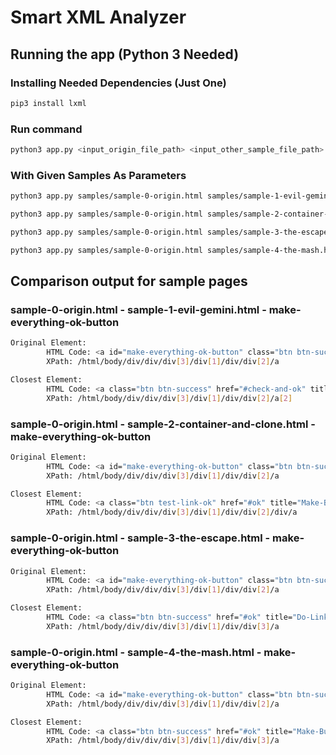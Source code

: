 # Smart XML Analyzer

## Running the app (Python 3 Needed)
### Installing Needed Dependencies (Just One)
```bash
pip3 install lxml
```
### Run command
```bash
python3 app.py <input_origin_file_path> <input_other_sample_file_path> <original_element_id>
```

### With Given Samples As Parameters
```bash
python3 app.py samples/sample-0-origin.html samples/sample-1-evil-gemini.html make-everything-ok-button

python3 app.py samples/sample-0-origin.html samples/sample-2-container-and-clone.html make-everything-ok-button

python3 app.py samples/sample-0-origin.html samples/sample-3-the-escape.html make-everything-ok-button

python3 app.py samples/sample-0-origin.html samples/sample-4-the-mash.html make-everything-ok-button
```

## Comparison output for sample pages
### sample-0-origin.html - sample-1-evil-gemini.html - make-everything-ok-button
```bash
Original Element:
        HTML Code: <a id="make-everything-ok-button" class="btn btn-success" href="#ok" title="Make-Button" rel="next" onclick="javascript:window.okDone(); return false;"> Make everything OK </a>
        XPath: /html/body/div/div/div[3]/div[1]/div/div[2]/a

Closest Element:
        HTML Code: <a class="btn btn-success" href="#check-and-ok" title="Make-Button" rel="done" onclick="javascript:window.okDone(); return false;"> Make everything OK </a>
        XPath: /html/body/div/div/div[3]/div[1]/div/div[2]/a[2]
```
### sample-0-origin.html - sample-2-container-and-clone.html - make-everything-ok-button
```bash
Original Element:
        HTML Code: <a id="make-everything-ok-button" class="btn btn-success" href="#ok" title="Make-Button" rel="next" onclick="javascript:window.okDone(); return false;"> Make everything OK </a>
        XPath: /html/body/div/div/div[3]/div[1]/div/div[2]/a

Closest Element:
        HTML Code: <a class="btn test-link-ok" href="#ok" title="Make-Button" rel="next" onclick="javascript:window.okComplete(); return false;"> Make everything OK </a>
        XPath: /html/body/div/div/div[3]/div[1]/div/div[2]/div/a
```
### sample-0-origin.html - sample-3-the-escape.html - make-everything-ok-button
```bash
Original Element:
        HTML Code: <a id="make-everything-ok-button" class="btn btn-success" href="#ok" title="Make-Button" rel="next" onclick="javascript:window.okDone(); return false;"> Make everything OK </a>
        XPath: /html/body/div/div/div[3]/div[1]/div/div[2]/a

Closest Element:
        HTML Code: <a class="btn btn-success" href="#ok" title="Do-Link" rel="next" onclick="javascript:window.okDone(); return false;"> Do anything perfect </a>
        XPath: /html/body/div/div/div[3]/div[1]/div/div[3]/a
```
### sample-0-origin.html - sample-4-the-mash.html - make-everything-ok-button
```bash
Original Element:
        HTML Code: <a id="make-everything-ok-button" class="btn btn-success" href="#ok" title="Make-Button" rel="next" onclick="javascript:window.okDone(); return false;"> Make everything OK </a>
        XPath: /html/body/div/div/div[3]/div[1]/div/div[2]/a

Closest Element:
        HTML Code: <a class="btn btn-success" href="#ok" title="Make-Button" rel="next" onclick="javascript:window.okFinalize(); return false;"> Do all GREAT </a>
        XPath: /html/body/div/div/div[3]/div[1]/div/div[3]/a
```